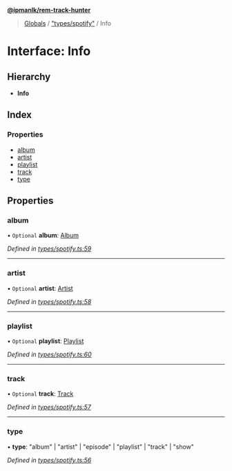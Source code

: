 **[@ipmanlk/rem-track-hunter](../README.md)**

> [Globals](../globals.md) / ["types/spotify"](../modules/_types_spotify_.md) / Info

# Interface: Info

## Hierarchy

* **Info**

## Index

### Properties

* [album](_types_spotify_.info.md#album)
* [artist](_types_spotify_.info.md#artist)
* [playlist](_types_spotify_.info.md#playlist)
* [track](_types_spotify_.info.md#track)
* [type](_types_spotify_.info.md#type)

## Properties

### album

• `Optional` **album**: [Album](_types_spotify_.album.md)

*Defined in [types/spotify.ts:59](https://github.com/ipmanlk/rem-track-hunter/blob/89e99c1/lib/types/spotify.ts#L59)*

___

### artist

• `Optional` **artist**: [Artist](_types_spotify_.artist.md)

*Defined in [types/spotify.ts:58](https://github.com/ipmanlk/rem-track-hunter/blob/89e99c1/lib/types/spotify.ts#L58)*

___

### playlist

• `Optional` **playlist**: [Playlist](_types_spotify_.playlist.md)

*Defined in [types/spotify.ts:60](https://github.com/ipmanlk/rem-track-hunter/blob/89e99c1/lib/types/spotify.ts#L60)*

___

### track

• `Optional` **track**: [Track](_types_spotify_.track.md)

*Defined in [types/spotify.ts:57](https://github.com/ipmanlk/rem-track-hunter/blob/89e99c1/lib/types/spotify.ts#L57)*

___

### type

•  **type**: \"album\" \| \"artist\" \| \"episode\" \| \"playlist\" \| \"track\" \| \"show\"

*Defined in [types/spotify.ts:56](https://github.com/ipmanlk/rem-track-hunter/blob/89e99c1/lib/types/spotify.ts#L56)*
